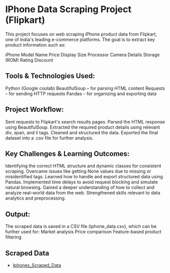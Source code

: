 # IPhone Data Scraping Project (Flipkart)
This project focuses on web scraping iPhone product data from Flipkart, one of India's leading e-commerce platforms. The goal is to extract key product information such as:

 iPhone Model Name
 Price
 Display Size
 Processor
 Camera Details
 Storage (ROM)
 Rating
 Discount

## Tools & Technologies Used:

 Python (Google coolab)
 BeautifulSoup – for parsing HTML content
 Requests – for sending HTTP requests
 Pandas – for organizing and exporting data

## Project Workflow:
 
 Sent requests to Flipkart's search results pages.
 Parsed the HTML response using BeautifulSoup.
 Extracted the required product details using relevant div, span, and li tags.
 Cleaned and structured the data.
 Exported the final dataset into a .csv file for further analysis.

## Key Challenges & Learning Outcomes:

 Identifying the correct HTML structure and dynamic classes for consistent scraping.
 Overcame issues like getting None values due to missing or misidentified tags.
 Learned how to handle and export structured data using Pandas.
 Implemented time delays to avoid request blocking and simulate natural browsing.
 Gained a deeper understanding of how to collect and analyze real-world data from the web.
 Strengthened skills relevant to data analytics and preprocessing.

## Output:

 The scraped data is saved in a CSV file (iphone_data.csv), which can be further used for:
 Market analysis
 Price comparison
 Feature-based product filtering

 ## Scraped Data
 - <a href = "https://github.com/vanshdhiman090/web_scraping/blob/main/iphone_scrape_data.csv"> Iphones_Scraped_Data </a>
